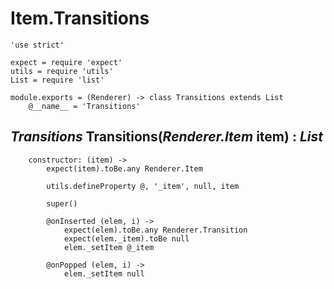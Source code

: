 Item.Transitions
================

	'use strict'

	expect = require 'expect'
	utils = require 'utils'
	List = require 'list'

	module.exports = (Renderer) -> class Transitions extends List
		@__name__ = 'Transitions'

*Transitions* Transitions(*Renderer.Item* item) : *List*
--------------------------------------------------------

		constructor: (item) ->
			expect(item).toBe.any Renderer.Item

			utils.defineProperty @, '_item', null, item

			super()

			@onInserted (elem, i) ->
				expect(elem).toBe.any Renderer.Transition
				expect(elem._item).toBe null
				elem._setItem @_item

			@onPopped (elem, i) ->
				elem._setItem null


